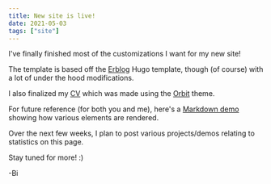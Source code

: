 ```yaml
---
title: New site is live!
date: 2021-05-03
tags: ["site"]
---
```


I've finally finished most of the customizations I want for my new site!

The template is based off the [Erblog](https://github.com/ertuil/erblog) Hugo template, though (of course) with a lot of under the hood modifications.

I also finalized my [CV](/cv) which was made using the [Orbit](https://github.com/aerohub/hugo-orbit-theme) theme.

For future reference (for both you and me), here's a [Markdown demo](../markdown-demo) showing how various elements are rendered.

Over the next few weeks, I plan to post various projects/demos relating to statistics on this page.

Stay tuned for more! :)

-Bi

